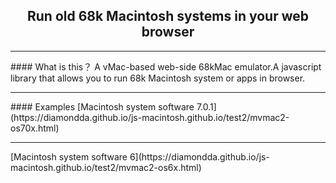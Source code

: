 <center><h2>Run old 68k Macintosh systems in your web browser</h2></center>
<hr>
#### What is this？
A vMac-based web-side 68kMac emulator.A javascript library that allows you to run 68k Macintosh system or apps in browser.
<hr>
#### Examples
[Macintosh system software 7.0.1](https://diamondda.github.io/js-macintosh.github.io/test2/mvmac2-os70x.html)
<hr>
[Macintosh system software 6](https://diamondda.github.io/js-macintosh.github.io/test2/mvmac2-os6x.html)


